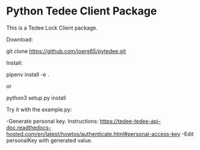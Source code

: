 # Python Tedee Client Package

This is a Tedee Lock Client package.

Download:

git clone https://github.com/joerg65/pytedee.git

Install:

pipenv install -e .

or

python3 setup.py install

Try it with the example.py:

-Generate personal key. Instructions: https://tedee-tedee-api-doc.readthedocs-hosted.com/en/latest/howtos/authenticate.html#personal-access-key
-Edit personalKey with generated value.